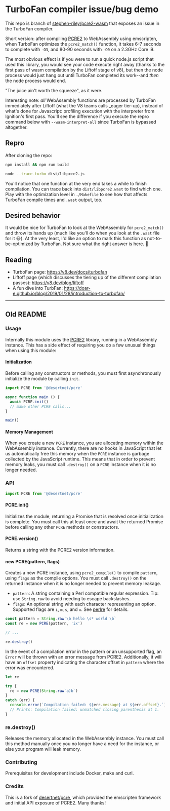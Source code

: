 # TurboFan compiler issue/bug demo

This repo is branch of [stephen-riley/pcre2-wasm](https://github.com/stephen-riley/pcre2-wasm/tree/master) that exposes an issue in the TurboFan compiler.

Short version: after compiling [PCRE2](https://pcre.org/) to WebAssembly using emscripten, when TurboFan optimizes the `pcre2_match()` function, it takes 6-7 seconds to complete with `-O3`, and 80-90 seconds with `-O0` on a 2.3GHz Core i9.  

The most obvious effect is if you were to run a quick node.js script that used this library, you would see your code execute right away (thanks to the first pass of wasm compilation by the Liftoff stage of v8), but then the node process would just hang out until TurboFan completed its work--and _then_ the node process would end.

"The juice ain't worth the squeeze", as it were.  

Interesting note: _all_ WebAssembly functions are processed by TurboFan immediately after Liftoff (what the V8 teams calls _eager tier-up), instead of what's done for Javascript: profiling execution with the interpreter from Ignition's first pass.  You'll see the difference if you execute the repro command below with `--wasm-interpret-all` since TurboFan is bypassed altogether.

## Repro

After cloning the repo:

```bash
npm install && npm run build

node --trace-turbo dist/libpcre2.js
```

You'll notice that one function at the very end takes a while to finish compilation.  You can trace back into `dist/libpcre2.wast` to find which one.  Play with the optimization level in `./Makefile` to see how that affects TurboFan compile times and `.wast` output, too.

## Desired behavior

It would be nice for TurboFan to look at the WebAssembly for `pcre2_match()` and throw its hands up (much like you'll do when you look at the `.wast` file for it 😆).  At the very least, I'd like an option to mark this function as not-to-be-optimized by TurboFan.  Not sure what the right answer is here. 🤔

## Reading

* TurboFan page: https://v8.dev/docs/turbofan
* Liftoff page (which discusses the tiering up of the different compilation passes): https://v8.dev/blog/liftoff
* A fun dive into TurbFan: https://doar-e.github.io/blog/2019/01/28/introduction-to-turbofan/

---

## Old README

### Usage

Internally this module uses the [PCRE2](https://pcre.org/) library, running
in a WebAssembly instance. This has a side effect of requiring you do
a few unusual things when using this module:

#### Initialization

Before calling any constructors or methods, you must first asynchronously initialize the module by calling `init`.

```javascript
import PCRE from '@desertnet/pcre'

async function main () {
  await PCRE.init()
  // make other PCRE calls...
}

main()
```

#### Memory Management

When you create a new `PCRE` instance, you are allocating memory within the
WebAssembly instance. Currently, there are no hooks in JavaScript that
let us automatically free this memory when the `PCRE` instance is garbage
collected by the JavaScript runtime. This means that in order to prevent
memory leaks, you must call `.destroy()` on a `PCRE` instance when it
is no longer needed.

### API

```javascript
import PCRE from '@desertnet/pcre'
```

#### PCRE.init()

Initializes the module, returning a Promise that is resolved once
initialization is complete. You must call this at least once and await the
returned Promise before calling any other `PCRE` methods or constructors.

#### PCRE.version()

Returns a string with the PCRE2 version information.

#### new PCRE(pattern, flags)

Creates a new PCRE instance, using `pcre2_compile()` to compile `pattern`,
using `flags` as the compile options. You must call `.destroy()` on the
returned instance when it is no longer needed to prevent memory leakage.

- `pattern`: A string containing a Perl compatible regular expression.
  Tip: use `String.raw` to avoid needing to escape backslashes.
- `flags`: An optional string with each character representing an option.
  Supported flags are `i`, `m`, `s`, and `x`. See
  [perlre](http://perldoc.perl.org/perlre.html) for details.

```javascript
const pattern = String.raw`\b hello \s* world \b`
const re = new PCRE(pattern, 'ix')

// ...

re.destroy()
```

In the event of a compilation error in the pattern or an unsupported flag,
an `Error` will be thrown with an error message from PCRE2. Additionally, it
will have an `offset` property indicating the character offset in `pattern`
where the error was encountered.

```javascript
let re

try {
  re = new PCRE(String.raw`a)b`)
}
catch (err) {
  console.error(`Compilation failed: ${err.message} at ${err.offset}.`)
  // Prints: Compilation failed: unmatched closing parenthesis at 1.
}
```

### re.destroy()

Releases the memory allocated in the WebAssembly instance. You must call this
method manually once you no longer have a need for the instance, or else
your program will leak memory.

### Contributing

Prerequisites for development include Docker, make and curl.

### Credits

This is a fork of [desertnet/pcre](https://github.com/desertnet/pcre), which provided
the emscripten framework and initial API exposure of PCRE2.  Many thanks!
